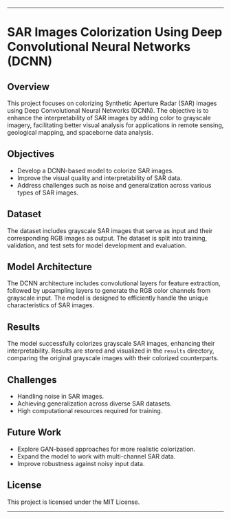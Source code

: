 
---

# SAR Images Colorization Using Deep Convolutional Neural Networks (DCNN)

## Overview

This project focuses on colorizing Synthetic Aperture Radar (SAR) images using Deep Convolutional Neural Networks (DCNN). The objective is to enhance the interpretability of SAR images by adding color to grayscale imagery, facilitating better visual analysis for applications in remote sensing, geological mapping, and spaceborne data analysis.

## Objectives
- Develop a DCNN-based model to colorize SAR images.
- Improve the visual quality and interpretability of SAR data.
- Address challenges such as noise and generalization across various types of SAR images.

## Dataset
The dataset includes grayscale SAR images that serve as input and their corresponding RGB images as output. The dataset is split into training, validation, and test sets for model development and evaluation.

## Model Architecture
The DCNN architecture includes convolutional layers for feature extraction, followed by upsampling layers to generate the RGB color channels from grayscale input. The model is designed to efficiently handle the unique characteristics of SAR images.

## Results
The model successfully colorizes grayscale SAR images, enhancing their interpretability. Results are stored and visualized in the `results` directory, comparing the original grayscale images with their colorized counterparts.

## Challenges
- Handling noise in SAR images.
- Achieving generalization across diverse SAR datasets.
- High computational resources required for training.

## Future Work
- Explore GAN-based approaches for more realistic colorization.
- Expand the model to work with multi-channel SAR data.
- Improve robustness against noisy input data.

## License
This project is licensed under the MIT License.

---
